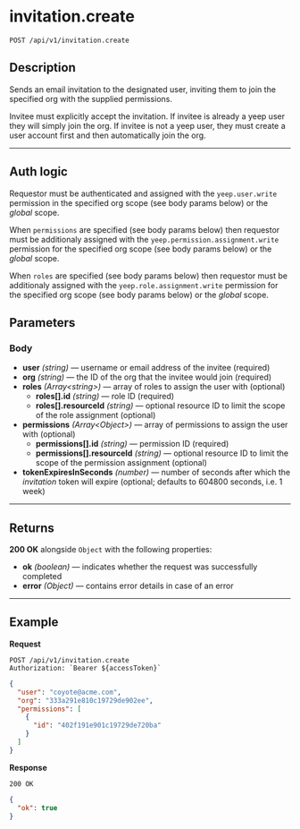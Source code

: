 # invitation.create

`POST /api/v1/invitation.create`

## Description

Sends an email invitation to the designated user, inviting them to join the specified org with the supplied permissions.

Invitee must explicitly accept the invitation. If invitee is already a yeep user they will simply join the org. If invitee is not a yeep user, they must create a user account first and then automatically join the org.

---

## Auth logic

Requestor must be authenticated and assigned with the `yeep.user.write` permission in the specified org scope (see body params below) or the _global_ scope.

When `permissions` are specified (see body params below) then requestor must be additionaly assigned with the `yeep.permission.assignment.write` permission for the specified org scope (see body params below) or the _global_ scope.

When `roles` are specified (see body params below) then requestor must be additionaly assigned with the `yeep.role.assignment.write` permission for the specified org scope (see body params below) or the _global_ scope.

## Parameters

### Body

- **user** _(string)_ — username or email address of the invitee (required)
- **org** _(string)_ — the ID of the org that the invitee would join (required)
- **roles** _(Array\<string>)_ — array of roles to assign the user with (optional)
  - **roles[].id** _(string)_ — role ID (required)
  - **roles[].resourceId** _(string)_ — optional resource ID to limit the scope of the role assignment (optional)
- **permissions** _(Array\<Object>)_ — array of permissions to assign the user with (optional)
  - **permissions[].id** _(string)_ — permission ID (required)
  - **permissions[].resourceId** _(string)_ — optional resource ID to limit the scope of the permission assignment (optional)
- **tokenExpiresInSeconds** _(number)_ — number of seconds after which the _invitation_ token will expire (optional; defaults to 604800 seconds, i.e. 1 week)

---

## Returns

**200 OK** alongside `Object` with the following properties:

- **ok** _(boolean)_ — indicates whether the request was successfully completed
- **error** _(Object)_ — contains error details in case of an error

---

## Example

**Request**

```
POST /api/v1/invitation.create
Authorization: `Bearer ${accessToken}`
```

```json
{
  "user": "coyote@acme.com",
  "org": "333a291e810c19729de902ee",
  "permissions": [
    {
      "id": "402f191e901c19729de720ba"
    }
  ]
}
```

**Response**

`200 OK`

```json
{
  "ok": true
}
```
